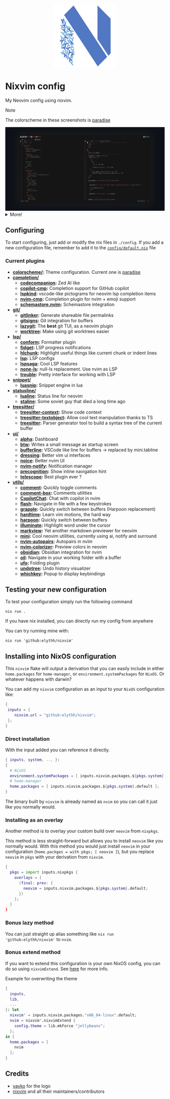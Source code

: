 <div align="center">
    <img src="assets/neovim-flake-logo-work.svg" alt="neovim-flake Logo"  width="200">
</div>

# Nixvim config

My Neovim config using nixvim.

> [!NOTE]  
> The colorscheme in these screenshots is [paradise](https://github.com/paradise-theme/paradise)

<img src="assets/1.png" alt="nvim">

<details>
    <summary>More!</summary>
    <img src="assets/4.png" alt="nvim">
    <img src="assets/2.png" alt="nvim">
    <img src="assets/3.png" alt="nvim">
</details>

## Configuring

To start configuring, just add or modify the nix files in `./config`.
If you add a new configuration file, remember to add it to the
[`config/default.nix`](../config/default.nix) file

### Current plugins

- **[colorscheme/](../config/plug/colorscheme):** Theme configuration. Current one is [paradise](https://github.com/paradise-theme/paradise)
- **[completion/](../config/plug/completion)**
  - **[codecompanion](../config/plug/completion/codecompanion.nix):** Zed AI like
  - **[copilot-cmp](../config/plug/completion/copilot-cmp.nix):** Completion support for GitHub copilot
  - **[lspkind](../config/plug/completion/lspkind.nix):** vscode-like pictograms for neovim lsp completion items
  - **[nvim-cmp](../config/plug/completion/cmp.nix):** Completion plugin for nvim + emoji support
  - **[schemastore.nvim](../config/plug/completion/schemastore.nix):** Schemastore integration
- **[git/](../config/plug/git)**
  - **[gitlinker](../config/plug/git/gitlinker.nix):** Generate shareable file permalinks
  - **[gitsigns](../config/plug/git/gitsigns.nix):** Git integration for buffers
  - **[lazygit](../config/plug/git/lazygit.nix):** The **best** git TUI, as a neovim plugin
  - **[worktree](../config/plug/git/worktree.nix):** Make using git worktrees easier
- **[lsp/](../config/plug/lsp)**
  - **[conform](../config/plug/lsp/conform.nix):** Formatter plugin
  - **[fidget](../config/plug/lsp/fidget.nix):** LSP progress notifications
  - **[hlchunk](../config/plug/lsp/hlchunk.nix):** Highlight useful things like current chunk or indent lines
  - **[lsp](../config/plug/lsp/lsp.nix):** LSP configs
  - **[lspsaga](../config/plug/lsp/lspsaga.nix):** Cool LSP features
  - **[none-ls](../config/plug/lsp/none-ls.nix):** null-ls replacement. Use nvim as LSP
  - **[trouble](../config/plug/lsp/trouble.nix):** Pretty interface for working with LSP
- **[snippet/](../config/plug/snippet)**
  - **[luasnip](../config/plug/snippet/luasnip.nix):** Snippet engine in lua
- **[statusline/](../config/plug/statusline)**
  - **[lualine](../config/plug/statusline/lualine.nix):** Status line for neovim
  - **[staline](../config/plug/statusline/staline.nix):** Some soviet guy that died a long time ago
- **[treesitter/](../config/plug/treesitter)**
  - **[treesitter-context](../config/plug/treesitter/treesitter-context.nix):** Show code context
  - **[treesitter-textobject](../config/plug/treesitter/treesitter-textobject.nix):** Allow cool text manipulation thanks to TS
  - **[treesitter](../config/plug/treesitter/treesitter.nix):** Parser generator tool to build a syntax tree of the current buffer
- **[ui/](../config/plug/ui)**
  - **[alpha](../config/plug/ui/alpha.nix):** Dashboard
  - **[btw](../config/plug/ui/btw.nix):** Writes a small message as startup screen
  - **[bufferline](../config/plug/ui/bufferline.nix):** VSCode like line for buffers -> replaced by mini.tabline
  - **[dressing](../config/plug/ui/dressing.nix):** Better vim ui interfaces
  - **[noice](../config/plug/ui/noice.nix):** Better nvim UI
  - **[nvim-notify](../config/plug/ui/nvim-notify.nix):** Notification manager
  - **[precognition](../config/plug/ui/precognition.nix):** Show inline navigation hint
  - **[telescope](../config/plug/ui/telescope.nix):** Best plugin ever ?
- **[utils/](../config/plug/utils)**
  - **[comment](../config/plug/utils/comment.nix):** Quickly toggle comments
  - **[comment-box](../config/plug/utils/comment-box.nix):** Comments utilities
  - **[CopilotChat](../config/plug/utils/copilot.nix):** Chat with copilot in nvim
  - **[flash](../config/plug/utils/flash.nix):** Navigate in file with a few keystrokes
  - **[grapple](../config/plug/utils/grapple.nix):** Quickly switch between buffers (Harpoon replacement)
  - **[hardtime](../config/plug/utils/hardtime.nix):** Learn vim motions, the hard way
  - **[harpoon](../config/plug/utils/harpoon.nix):** Quickly switch between buffers
  - **[illuminate](../config/plug/utils/illuminate.nix):** Highlight word under the cursor
  - **[markview](../config/plug/utils/markview.nix):** Yet another markdown previewer for neovim
  - **[mini](../config/plug/utils/mini.nix):** Cool neovim utilities, currently using ai, notify and surround
  - **[nvim-autopairs](../config/plug/utils/nvim-autopairs.nix):** Autopairs in nvim
  - **[nvim-colorizer](../config/plug/utils/nvim-colorizer.nix):** Preview colors in neovim
  - **[obsidian](../config/plug/utils/obsidian.nix):** Obsidian integration for nvim
  - **[oil](../config/plug/utils/oil.nix):** Navigate in your working folder with a buffer
  - **[ufo](../config/plug/utils/ufo.nix):** Folding plugin
  - **[undotree](../config/plug/utils/undotree.nix):** Undo history visualizer
  - **[whichkey](../config/plug/utils/whichkey.nix):** Popup to display keybindings

## Testing your new configuration

To test your configuration simply run the following command

```
nix run .
```

If you have nix installed, you can directly run my config from anywhere

You can try running mine with:

```shell
nix run 'github:elythh/nixvim'
```

## Installing into NixOS configuration

This `nixvim` flake will output a derivation that you can easily include
in either `home.packages` for `home-manager`, or
`environment.systemPackages` for `NixOS`. Or whatever happens with darwin?

You can add my `nixvim` configuration as an input to your `NixOS` configuration like:

```nix
{
 inputs = {
    nixvim.url = "github:elythh/nixvim";
 };
}
```

### Direct installation

With the input added you can reference it directly.

```nix
{ inputs, system, ... }:
{
  # NixOS
  environment.systemPackages = [ inputs.nixvim.packages.${pkgs.system}.default ];
  # home-manager
  home.packages = [ inputs.nixvim.packages.${pkgs.system}.default ];
}
```

The binary built by `nixvim` is already named as `nvim` so you can call it just
like you normally would.

### Installing as an overlay

Another method is to overlay your custom build over `neovim` from `nixpkgs`.

This method is less straight-forward but allows you to install `neovim` like
you normally would. With this method you would just install `neovim` in your
configuration (`home.packges = with pkgs; [ neovim ]`), but you replace
`neovim` in `pkgs` with your derivation from `nixvim`.

```nix
{
  pkgs = import inputs.nixpkgs {
    overlays = [
      (final: prev: {
        neovim = inputs.nixvim.packages.${pkgs.system}.default;
      })
    ];
  }
}
```

### Bonus lazy method

You can just straight up alias something like `nix run
'github:elythh/nixvim'` to `nvim`.

### Bonus extend method

If you want to extend this configuration is your own NixOS config, you can do so using `nixvimExtend`. See [here](https://nix-community.github.io/nixvim/modules/standalone.html) for more info.

Example for overwriting the theme

```nix
{
  inputs,
  lib,
  ...
}: let
  nixvim' = inputs.nixvim.packages."x86_64-linux".default;
  nvim = nixvim'.nixvimExtend {
    config.theme = lib.mkForce "jellybeans";
  };
in {
  home.packages = [
    nvim
  ];
}
```

## Credits

- [yavko](https://github.com/yavko) for the logo
- [nixvim](https://github.com/nix-community/nixvim) and all their maintainers/contributors

